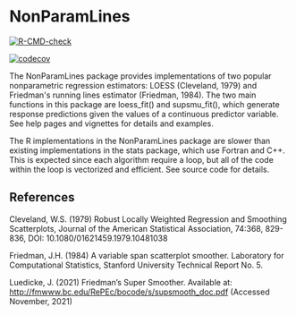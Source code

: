 # NonParamLines

<!-- badges: start -->
[![R-CMD-check](https://github.com/nhart985/NonParamLines/workflows/R-CMD-check/badge.svg)](https://github.com/nhart985/NonParamLines/actions)

[![codecov](https://codecov.io/gh/nhart985/NonParamLines/branch/main/graph/badge.svg?token=HY81882KXH)](https://codecov.io/gh/nhart985/NonParamLines)
<!-- badges: end -->


The NonParamLines package provides implementations of two popular nonparametric regression estimators: LOESS (Cleveland, 1979) and Friedman's running lines estimator (Friedman, 1984). The two main functions in this package are loess_fit() and supsmu_fit(), which generate response predictions given the values of a continuous predictor variable. See help pages and vignettes for details and examples. 

The R implementations in the NonParamLines package are slower than existing implementations in the stats package, which use Fortran and C++. This is expected since each algorithm require a loop, but all of the code within the loop is vectorized and efficient. See source code for details. 

References
----------

Cleveland, W.S. (1979) Robust Locally Weighted Regression and Smoothing Scatterplots, Journal of the American Statistical Association, 74:368, 829-836, DOI: 10.1080/01621459.1979.10481038

Friedman, J.H. (1984) A variable span scatterplot smoother. Laboratory for Computational Statistics, Stanford University Technical Report No. 5.

Luedicke, J. (2021) Friedman’s Super Smoother. Available at: http://fmwww.bc.edu/RePEc/bocode/s/supsmooth_doc.pdf (Accessed November, 2021)










